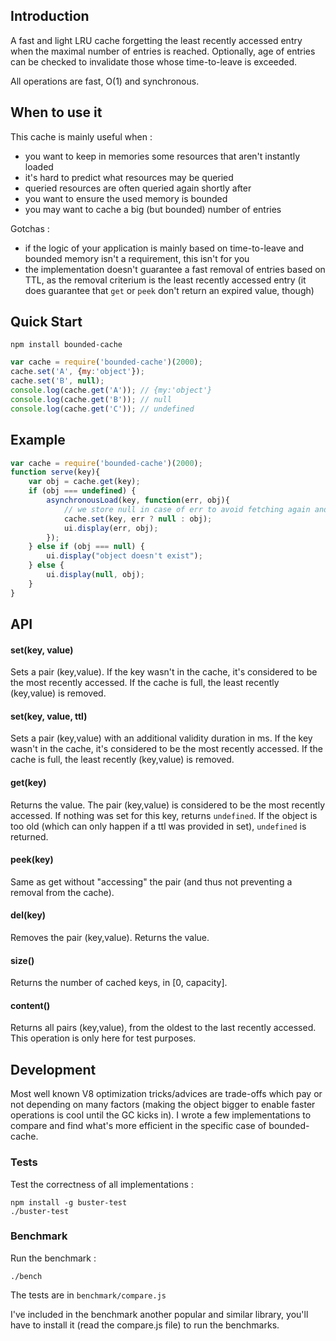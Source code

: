 
## Introduction

A fast and light LRU cache forgetting the least recently accessed entry when the maximal number of entries is reached. Optionally, age of entries can be checked to invalidate those whose time-to-leave is exceeded.

All operations are fast, O(1) and synchronous.

## When to use it

This cache is mainly useful when :

* you want to keep in memories some resources that aren't instantly loaded
* it's hard to predict what resources may be queried
* queried resources are often queried again shortly after
* you want to ensure the used memory is bounded
* you may want to cache a big (but bounded) number of entries

Gotchas :

* if the logic of your application is mainly based on time-to-leave and bounded memory isn't a requirement, this isn't for you
* the implementation doesn't guarantee a fast removal of entries based on TTL, as the removal criterium is the least recently accessed entry (it does guarantee that `get` or `peek` don't return an expired value, though)

## Quick Start

	npm install bounded-cache
	
```js
var cache = require('bounded-cache')(2000);
cache.set('A', {my:'object'});
cache.set('B', null);
console.log(cache.get('A')); // {my:'object'}
console.log(cache.get('B')); // null
console.log(cache.get('C')); // undefined
```

## Example 

```js
var cache = require('bounded-cache')(2000);
function serve(key){
	var obj = cache.get(key);
	if (obj === undefined) {
		asynchronousLoad(key, function(err, obj){
			// we store null in case of err to avoid fetching again and again
			cache.set(key, err ? null : obj);
			ui.display(err, obj);
		});
	} else if (obj === null) {
		ui.display("object doesn't exist");
	} else {
		ui.display(null, obj);
	}	
}
```

## API

#### set(key, value)

Sets a pair (key,value). If the key wasn't in the cache, it's considered to be the most recently accessed. If the cache is full, the least recently (key,value) is removed.

#### set(key, value, ttl)

Sets a pair (key,value) with an additional validity duration in ms. If the key wasn't in the cache, it's considered to be the most recently accessed. If the cache is full, the least recently (key,value) is removed.

#### get(key)

Returns the value. The pair (key,value) is considered to be the most recently accessed. If nothing was set for this key, returns `undefined`. If the object is too old (which can only happen if a ttl was provided in set), `undefined` is returned.
	
#### peek(key)

Same as get without "accessing" the pair (and thus not preventing a removal from the cache).
	
#### del(key)

Removes the pair (key,value). Returns the value.
	
#### size()
	
Returns the number of cached keys, in [0, capacity].
	
#### content()

Returns all pairs (key,value), from the oldest to the last recently accessed. This operation is only here for test purposes.

## Development

Most well known V8 optimization tricks/advices are trade-offs which pay or not depending on many factors (making the object bigger to enable faster operations is cool until the GC kicks in). I wrote a few implementations to compare and find what's more efficient in the specific case of bounded-cache.

### Tests

Test the correctness of all implementations :
	
	npm install -g buster-test
	./buster-test

### Benchmark

Run the benchmark :

	./bench

The tests are in `benchmark/compare.js`

I've included in the benchmark another popular and similar library, you'll have to install it (read the compare.js file) to run the benchmarks.
